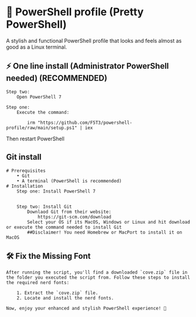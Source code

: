 # 🎨 PowerShell profile (Pretty PowerShell)

A stylish and functional PowerShell profile that looks and feels almost as good as a Linux terminal.

## ⚡ One line install (Administrator PowerShell needed) (RECOMMENDED)

	Step two:
		Open PowerShell 7

  	Step one:
   		Execute the command:
		
			irm "https://github.com/F5T3/powershell-profile/raw/main/setup.ps1" | iex	
		

Then restart PowerShell

## Git install

	# Prerequisites
		• Git
		• A terminal (PowerShell is recommended)
	# Installation
		Step one: Install PowerShell 7
  			
 		
 		Step two: Install Git
   			Downlaod Git from their website:
				https://git-scm.com/download
			Select your OS if its MacOS, Windows or Linux and hit download or execute the command needed to install Git
   			##Disclaimer! You need Homebrew or MacPort to install it on MacOS
 			

## 🛠️ Fix the Missing Font

	After running the script, you'll find a downloaded `cove.zip` file in the folder you executed the script from. Follow these steps to install the required nerd fonts:

		1. Extract the `cove.zip` file.
		2. Locate and install the nerd fonts.

	Now, enjoy your enhanced and stylish PowerShell experience! 🚀
